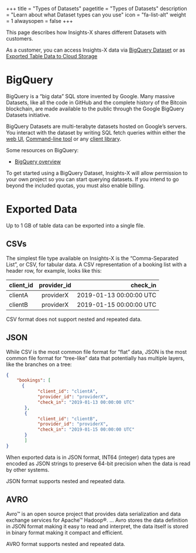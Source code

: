+++
title = "Types of Datasets"
pagetitle = "Types of Datasets"
description = "Learn about what Dataset types can you use"
icon = "fa-list-alt"
weight = 1
alwaysopen = false
+++

This page describes how Insights-X shares different Datasets with customers.

As a customer, you can access Insights-X data via [BigQuery Dataset](https://cloud.google.com/bigquery/docs/dataset-metadata) or as [Exported Table Data to Cloud Storage](https://cloud.google.com/storage/docs/)


# BigQuery

BigQuery is a “big data” SQL store invented by Google. Many massive Datasets, like all the code in GitHub and the complete history of the Bitcoin blockchain, are made available to the public through the Google BigQuery Datasets initiative.

BigQuery Datasets are multi-terabyte datasets hosted on Google’s servers. You interact with the dataset by writing SQL fetch queries within either the [web UI](https://cloud.google.com/bigquery/docs/quickstarts/quickstart-web-ui),  [Command-line tool](https://cloud.google.com/bigquery/docs/bq-command-line-tool) or any [client library](https://cloud.google.com/bigquery/docs/quickstarts/quickstart-client-libraries). 

Some resources on BigQuery:

- [BigQuery overview](https://cloud.google.com/bigquery/) 

To get started using a BigQuery Dataset, Insights-X will allow permission to your own project so you can start querying datasets. If you intend to go beyond the included quotas, you must also enable billing.


# Exported Data

Up to 1 GB of table data can be exported into a single file.

## CSVs

The simplest file type available on Insights-X is the “Comma-Separated List”, or CSV, for tabular data. A CSV representation of a booking list with a header row, for example, looks like this:

| client\_id          | provider\_id          | check\_in  |
| -------------    |:----------------:| -----------:  |
| clientA   | providerX               |  2019-01-13 00:00:00 UTC |
| clientB   | providerX                |  2019-01-15 00:00:00 UTC |

CSV format does not support nested and repeated data.

## JSON

While CSV is the most common file format for “flat” data, JSON is the most common file format for “tree-like” data that potentially has multiple layers, like the branches on a tree:

```json
{
    "bookings": [
      {
            "client_id": "clientA",
            "provider_id": "providerX",
            "check_in": "2019-01-13 00:00:00 UTC"
       },
       {
            "client_id": "clientB",
            "provider_id": "providerX",
            "check_in": "2019-01-15 00:00:00 UTC"
       }
       ]
}
```
  
When exported data is in JSON format, INT64 (integer) data types are encoded as JSON strings to preserve 64-bit precision when the data is read by other systems.

JSON format supports nested and repeated data.

## AVRO

Avro™ is an open source project that provides data serialization and data exchange services for Apache™ Hadoop®. ... Avro stores the data definition in JSON format making it easy to read and interpret, the data itself is stored in binary format making it compact and efficient.

AVRO format supports nested and repeated data.

